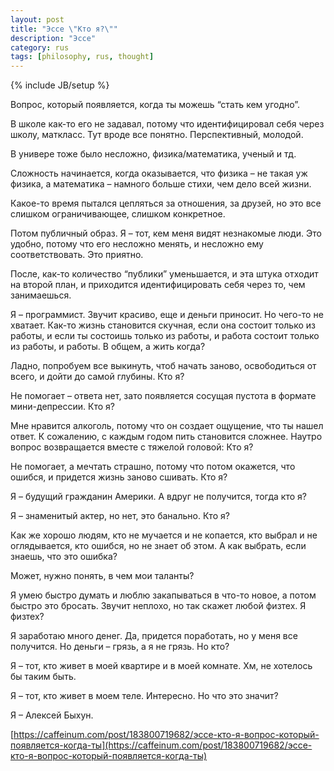 ```yaml
---
layout: post
title: "Эссе \"Кто я?\""
description: "Эссе"
category: rus
tags: [philosophy, rus, thought]
---
```

{% include JB/setup %}

Вопрос, который появляется, когда ты можешь “стать кем угодно”.

В школе как-то его не задавал, потому что идентифицировал себя через школу, маткласс. Тут вроде все понятно. Перспективный, молодой.

В универе тоже было несложно, физика/математика, ученый и тд.

Сложность начинается, когда оказывается, что физика – не такая уж физика, а математика – намного больше стихи, чем дело всей жизни.

Какое-то время пытался цепляться за отношения, за друзей, но это все слишком ограничивающее, слишком конкретное.

Потом публичный образ. Я – тот, кем меня видят незнакомые люди. Это удобно, потому что его несложно менять, и несложно ему соответствовать. Это приятно.

После, как-то количество “публики” уменьшается, и эта штука отходит на второй план, и приходится идентифицировать себя через то, чем занимаешься.

Я – программист. Звучит красиво, еще и деньги приносит. Но чего-то не хватает. Как-то жизнь становится скучная, если она состоит только из работы, и если ты состоишь только из работы, и работа состоит только из работы, и работы. В общем, а жить когда?

Ладно, попробуем все выкинуть, чтоб начать заново, освободиться от всего, и дойти до самой глубины. Кто я?

Не помогает – ответа нет, зато появляется сосущая пустота в формате мини-депрессии. Кто я?

Мне нравится алкоголь, потому что он создает ощущение, что ты нашел ответ. К сожалению, с каждым годом пить становится сложнее. Наутро вопрос возвращается вместе с тяжелой головой: Кто я?

Не помогает, а мечтать страшно, потому что потом окажется, что ошибся, и придется жизнь заново сшивать. Кто я?

Я – будущий гражданин Америки. А вдруг не получится, тогда кто я?

Я – знаменитый актер, но нет, это банально. Кто я?

Как же хорошо людям, кто не мучается и не копается, кто выбрал и не оглядывается, кто ошибся, но не знает об этом. А как выбрать, если знаешь, что это ошибка?

Может, нужно понять, в чем мои таланты?

Я умею быстро думать и люблю закапываться в что-то новое, а потом быстро это бросать. Звучит неплохо, но так скажет любой физтех. Я физтех?

Я заработаю много денег. Да, придется поработать, но у меня все получится. Но деньги – грязь, а я не грязь. Но кто?

Я – тот, кто живет в моей квартире и в моей комнате. Хм, не хотелось бы таким быть.

Я – тот, кто живет в моем теле. Интересно. Но что это значит?

Я – Алексей Быхун.

[https://caffeinum.com/post/183800719682/эссе-кто-я-вопрос-который-появляется-когда-ты](https://caffeinum.com/post/183800719682/эссе-кто-я-вопрос-который-появляется-когда-ты)
